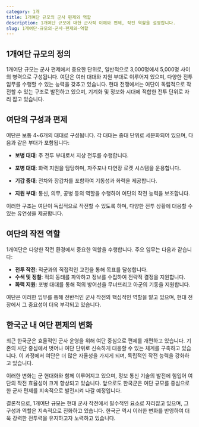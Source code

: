 ```yaml
---
category: 1개
title: 1개여단 규모의 군사 편제와 역할
description: 1개여단 규모에 대한 군사적 이해와 편제, 작전 역할을 설명합니다.
slug: 1개여단-규모의-군사-편제와-역할
---
```

## 1개여단 규모의 정의

1개여단 규모는 군사 편제에서 중요한 단위로, 일반적으로 3,000명에서 5,000명 사이의 병력으로 구성됩니다. 여단은 여러 대대와 지원 부대로 이루어져 있으며, 다양한 전투 임무를 수행할 수 있는 능력을 갖추고 있습니다. 현대 전쟁에서는 여단이 독립적으로 작전할 수 있는 구조로 발전하고 있으며, 기계화 및 정보화 시대에 적합한 전투 단위로 자리 잡고 있습니다.

## 여단의 구성과 편제

여단은 보통 4~6개의 대대로 구성됩니다. 각 대대는 중대 단위로 세분화되어 있으며, 다음과 같은 부대가 포함됩니다:

- **보병 대대**: 주 전투 부대로서 지상 전투를 수행합니다.
- **포병 대대**: 화력 지원을 담당하며, 자주포나 다연장 로켓 시스템을 운용합니다.
- **기갑 중대**: 전차와 장갑차를 포함하여 기동성과 화력을 제공합니다.

- **지원 부대**: 통신, 의무, 공병 등의 역할을 수행하여 여단의 작전 능력을 보조합니다.

이러한 구조는 여단이 독립적으로 작전할 수 있도록 하며, 다양한 전투 상황에 대응할 수 있는 유연성을 제공합니다.

## 여단의 작전 역할

1개여단은 다양한 작전 환경에서 중요한 역할을 수행합니다. 주요 임무는 다음과 같습니다:

- **전투 작전**: 적군과의 직접적인 교전을 통해 목표를 달성합니다.
- **수색 및 정찰**: 적의 동태를 파악하고 정보를 수집하여 전략적 결정을 지원합니다.
- **화력 지원**: 포병 대대를 통해 적의 방어선을 무너뜨리고 아군의 기동을 지원합니다.

여단은 이러한 임무를 통해 전반적인 군사 작전의 핵심적인 역할을 맡고 있으며, 현대 전장에서 그 중요성이 더욱 부각되고 있습니다.

## 한국군 내 여단 편제의 변화

최근 한국군은 효율적인 군사 운영을 위해 여단 중심으로 편제를 개편하고 있습니다. 기존의 사단 중심에서 벗어나 여단 단위로 신속하게 대응할 수 있는 체계를 구축하고 있습니다. 이 과정에서 여단은 더 많은 자율성을 가지게 되며, 독립적인 작전 능력을 강화하고 있습니다.

이러한 변화는 군 현대화와 함께 이루어지고 있으며, 정보 통신 기술의 발전에 힘입어 여단의 작전 효율성이 크게 향상되고 있습니다. 앞으로도 한국군은 여단 규모를 중심으로 한 군사 편제를 지속적으로 발전시켜 나갈 예정입니다.

결론적으로, 1개여단 규모는 현대 군사 작전에서 필수적인 요소로 자리잡고 있으며, 그 구성과 역할은 지속적으로 진화하고 있습니다. 한국군 역시 이러한 변화를 반영하여 더욱 강력한 전투력을 유지하고자 노력하고 있습니다.